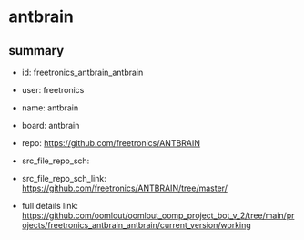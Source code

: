# antbrain
 
## summary 
* id: freetronics_antbrain_antbrain
* user: freetronics
* name: antbrain
* board: antbrain
* repo: https://github.com/freetronics/ANTBRAIN



* src_file_repo_sch: 
* src_file_repo_sch_link: https://github.com/freetronics/ANTBRAIN/tree/master/
* full details link: https://github.com/oomlout/oomlout_oomp_project_bot_v_2/tree/main/projects/freetronics_antbrain_antbrain/current_version/working  






